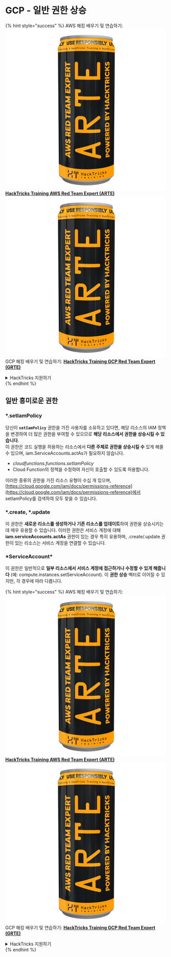 # GCP - 일반 권한 상승

{% hint style="success" %}
AWS 해킹 배우기 및 연습하기:<img src="../../../.gitbook/assets/image (1) (1) (1).png" alt="" data-size="line">[**HackTricks Training AWS Red Team Expert (ARTE)**](https://training.hacktricks.xyz/courses/arte)<img src="../../../.gitbook/assets/image (1) (1) (1).png" alt="" data-size="line">\
GCP 해킹 배우기 및 연습하기: <img src="../../../.gitbook/assets/image (2).png" alt="" data-size="line">[**HackTricks Training GCP Red Team Expert (GRTE)**<img src="../../../.gitbook/assets/image (2).png" alt="" data-size="line">](https://training.hacktricks.xyz/courses/grte)

<details>

<summary>HackTricks 지원하기</summary>

* [**구독 계획**](https://github.com/sponsors/carlospolop) 확인하기!
* **💬 [**Discord 그룹**](https://discord.gg/hRep4RUj7f) 또는 [**텔레그램 그룹**](https://t.me/peass)에 참여하거나 **Twitter** 🐦 [**@hacktricks\_live**](https://twitter.com/hacktricks_live)**를 팔로우하세요.**
* **[**HackTricks**](https://github.com/carlospolop/hacktricks) 및 [**HackTricks Cloud**](https://github.com/carlospolop/hacktricks-cloud) 깃허브 리포지토리에 PR을 제출하여 해킹 팁을 공유하세요.**

</details>
{% endhint %}

## 일반 흥미로운 권한

### \*.setIamPolicy

당신이 **`setIamPolicy`** 권한을 가진 사용자를 소유하고 있다면, 해당 리소스의 IAM 정책을 변경하여 더 많은 권한을 부여할 수 있으므로 **해당 리소스에서 권한을 상승시킬 수 있습니다**.\
이 권한은 코드 실행을 허용하는 리소스에서 **다른 주체로 권한을 상승시킬 수** 있게 해줄 수 있으며, iam.ServiceAccounts.actAs가 필요하지 않습니다.

* _cloudfunctions.functions.setIamPolicy_
* Cloud Function의 정책을 수정하여 자신이 호출할 수 있도록 허용합니다.

이러한 종류의 권한을 가진 리소스 유형이 수십 개 있으며, [https://cloud.google.com/iam/docs/permissions-reference](https://cloud.google.com/iam/docs/permissions-reference)에서 setIamPolicy를 검색하여 모두 찾을 수 있습니다.

### \*.create, \*.update

이 권한은 **새로운 리소스를 생성하거나 기존 리소스를 업데이트**하여 권한을 상승시키는 데 매우 유용할 수 있습니다. 이러한 권한은 서비스 계정에 대해 **iam.serviceAccounts.actAs** 권한이 있는 경우 특히 유용하며, .create/.update 권한이 있는 리소스는 서비스 계정을 연결할 수 있습니다.

### \*ServiceAccount\*

이 권한은 일반적으로 **일부 리소스에서 서비스 계정에 접근하거나 수정할 수 있게 해줍니다** (예: compute.instances.setServiceAccount). 이 **권한 상승** 벡터로 이어질 수 있지만, 각 경우에 따라 다릅니다.

{% hint style="success" %}
AWS 해킹 배우기 및 연습하기:<img src="../../../.gitbook/assets/image (1) (1) (1).png" alt="" data-size="line">[**HackTricks Training AWS Red Team Expert (ARTE)**](https://training.hacktricks.xyz/courses/arte)<img src="../../../.gitbook/assets/image (1) (1) (1).png" alt="" data-size="line">\
GCP 해킹 배우기 및 연습하기: <img src="../../../.gitbook/assets/image (2).png" alt="" data-size="line">[**HackTricks Training GCP Red Team Expert (GRTE)**<img src="../../../.gitbook/assets/image (2).png" alt="" data-size="line">](https://training.hacktricks.xyz/courses/grte)

<details>

<summary>HackTricks 지원하기</summary>

* [**구독 계획**](https://github.com/sponsors/carlospolop) 확인하기!
* **💬 [**Discord 그룹**](https://discord.gg/hRep4RUj7f) 또는 [**텔레그램 그룹**](https://t.me/peass)에 참여하거나 **Twitter** 🐦 [**@hacktricks\_live**](https://twitter.com/hacktricks_live)**를 팔로우하세요.**
* **[**HackTricks**](https://github.com/carlospolop/hacktricks) 및 [**HackTricks Cloud**](https://github.com/carlospolop/hacktricks-cloud) 깃허브 리포지토리에 PR을 제출하여 해킹 팁을 공유하세요.**

</details>
{% endhint %}
